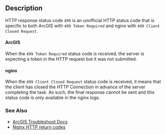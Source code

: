 ## Description

HTTP response status code `499` is an unofficial HTTP status code that is specific to both ArcGIS with `499 Token Required` and nginx with `499 Client Closed Request`.

#### ArcGIS

When the `499 Token Required` status code is received, the server is expecting a token in the HTTP request but it was not submitted.

#### nginx

When the `499 Client Closed Request` status code is received, it means that the client has closed the HTTP Connection in advance of the server completing the task. As such, the final response cannot be sent and this status code is only available in the nginx logs.

### See Also

- [ArcGIS Troubleshoot Docs](https://doc.arcgis.com/en/survey123/desktop/create-surveys/troubleshootcreatesurveys.htm)
- [Nginx HTTP return codes](https://www.nginx.com/resources/wiki/extending/api/http)
